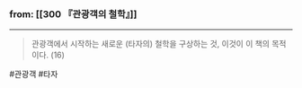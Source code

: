 ### from: [[300 『관광객의 철학』]]  
---

>관광객에서 시작하는 새로운 (타자의) 철학을 구상하는 것, 이것이 이 책의 목적이다. (16)  

  
  
#관광객  #타자 